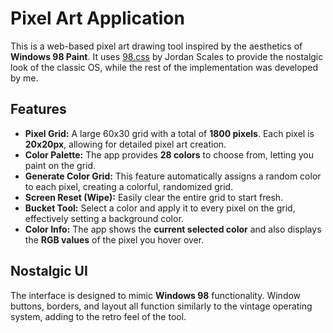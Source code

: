 
# Pixel Art Application

This is a web-based pixel art drawing tool inspired by the aesthetics of **Windows 98 Paint**. It uses [98.css](https://jdan.github.io/98.css/) by Jordan Scales to provide the nostalgic look of the classic OS, while the rest of the implementation was developed by me.

## Features

- **Pixel Grid:** A large 60x30 grid with a total of **1800 pixels**. Each pixel is **20x20px**, allowing for detailed pixel art creation.
- **Color Palette:** The app provides **28 colors** to choose from, letting you paint on the grid.
- **Generate Color Grid:** This feature automatically assigns a random color to each pixel, creating a colorful, randomized grid.
- **Screen Reset (Wipe):** Easily clear the entire grid to start fresh.
- **Bucket Tool:** Select a color and apply it to every pixel on the grid, effectively setting a background color.
- **Color Info:** The app shows the **current selected color** and also displays the **RGB values** of the pixel you hover over.

## Nostalgic UI

The interface is designed to mimic **Windows 98** functionality. Window buttons, borders, and layout all function similarly to the vintage operating system, adding to the retro feel of the tool.
